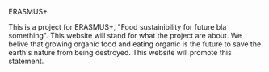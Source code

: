 ERASMUS+

This is a project for ERASMUS+, "Food sustainibility for future bla something". This website will stand for what the project are about. We belive that growing organic food and eating organic is the future to save the earth's nature from being destroyed. This website will promote this statement. 
